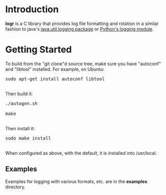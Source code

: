 # Introduction #

**logr** is a C library that provides log file formatting and rotation in a similar fashion to  java's [java.util.logging package](http://docs.oracle.com/javase/6/docs/api/java/util/logging/package-summary.html) or [Python's logging module](http://docs.python.org/library/logging.html).

# Getting Started #

To build from the "git clone"d source tree, make sure you have "autoconf" and "libtool" installed.  For example, on Ubuntu:
<pre>
sudo apt-get install autoconf libtool<br>
</pre>
Then build it:
<pre>
./autogen.sh<br>
make<br>
</pre>
Then install it:
<pre>
sudo make install<br>
</pre>
When configured as above, with the default, it is installed into /usr/local.

## Examples ##
Examples for logging with various formats, etc. are in the **examples** directory.